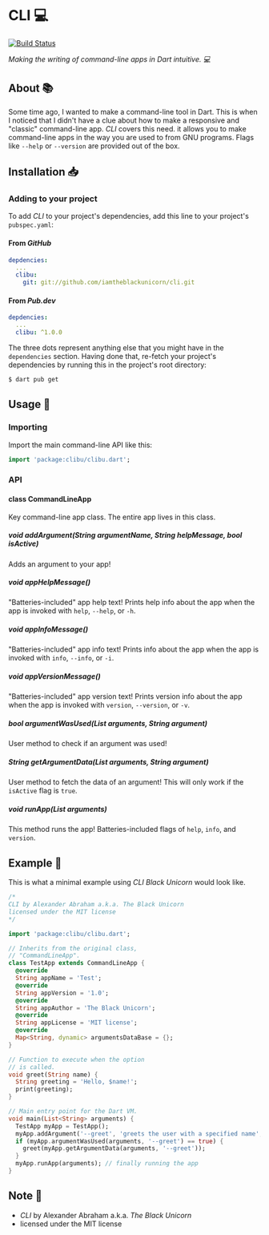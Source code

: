 # CLI :computer:

[![Build Status](https://travis-ci.com/iamtheblackunicorn/cli.svg?branch=main)](https://travis-ci.com/iamtheblackunicorn/cli)

*Making the writing of command-line apps in Dart intuitive. :computer:*

## About :books:

Some time ago, I wanted to make a command-line tool in Dart. This is when I noticed that I didn't have a clue about how to make a responsive and "classic" command-line app. *CLI* covers this need. it allows you to make command-line apps in the way you are used to from GNU programs. Flags like `--help` or `--version` are provided out of the box.

## Installation :inbox_tray:

### Adding to your project

To add *CLI* to your project's dependencies, add this line to your project's `pubspec.yaml`:

#### From *GitHub*

```YAML
depdencies:
  ...
  clibu:
    git: git://github.com/iamtheblackunicorn/cli.git
```

#### From *Pub.dev*

```YAML
depdencies:
  ...
  clibu: ^1.0.0
```

The three dots represent anything else that you might have in the `dependencies` section. Having done that, re-fetch your project's dependencies by running this in the project's root directory:

```bash
$ dart pub get
```

## Usage :hammer:

### Importing

Import the main command-line API like this:

```dart
import 'package:clibu/clibu.dart';
```

### API

#### class CommandLineApp
Key command-line app class. The entire app lives in this class.

##### void addArgument(String argumentName, String helpMessage, bool isActive)
Adds an argument to your app!

##### void appHelpMessage()
"Batteries-included" app help text!
Prints help info about the app when the app
is invoked with `help`, `--help`, or `-h`.

##### void appInfoMessage()
"Batteries-included" app info text!
Prints info about the app when the app
is invoked with `info`, `--info`, or `-i`.

##### void appVersionMessage()
"Batteries-included" app version text!
Prints version info about the app when the app
is invoked with `version`, `--version`, or `-v`.

##### bool argumentWasUsed(List<String> arguments, String argument)
User method to check if an argument was used!

##### String getArgumentData(List<String> arguments, String argument)
User method to fetch the data of an argument!
This will only work if the `isActive` flag is `true`.

##### void runApp(List<String> arguments)
This method runs the app!
Batteries-included flags of `help`, `info`, and `version`.
  
## Example :calling:

This is what a minimal example using *CLI Black Unicorn* would look like.

```dart
/*
CLI by Alexander Abraham a.k.a. The Black Unicorn
licensed under the MIT license
*/

import 'package:clibu/clibu.dart';

// Inherits from the original class,
// "CommandLineApp".
class TestApp extends CommandLineApp {
  @override
  String appName = 'Test';
  @override
  String appVersion = '1.0';
  @override
  String appAuthor = 'The Black Unicorn';
  @override
  String appLicense = 'MIT license';
  @override
  Map<String, dynamic> argumentsDataBase = {};
}

// Function to execute when the option
// is called.
void greet(String name) {
  String greeting = 'Hello, $name!';
  print(greeting);
}

// Main entry point for the Dart VM.
void main(List<String> arguments) {
  TestApp myApp = TestApp();
  myApp.addArgument('--greet', 'greets the user with a specified name', true);
  if (myApp.argumentWasUsed(arguments, '--greet') == true) {
    greet(myApp.getArgumentData(arguments, '--greet'));
  }
  myApp.runApp(arguments); // finally running the app
}
```

## Note :scroll:

- *CLI* by Alexander Abraham a.k.a. *The Black Unicorn*
- licensed under the MIT license
